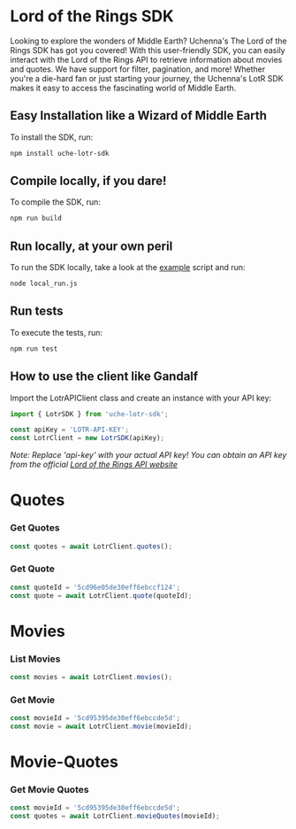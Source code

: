 # Lord of the Rings SDK

Looking to explore the wonders of Middle Earth? Uchenna's The Lord of the Rings SDK has got you covered! With this user-friendly SDK, you can easily interact with the Lord of the Rings API to retrieve information about movies and quotes. We have support for filter, pagination, and more! Whether you're a die-hard fan or just starting your journey, the Uchenna's LotR SDK makes it easy to access the fascinating world of Middle Earth.

## Easy Installation like a Wizard of Middle Earth

To install the SDK, run:

```bash
npm install uche-lotr-sdk
```

## Compile locally, if you dare!

To compile the SDK, run:

```bash
npm run build
```

## Run locally, at your own peril

To run the SDK locally, take a look at the [example](local_run.js) script and run:

```bash
node local_run.js
```

## Run tests

To execute the tests, run:

```bash
npm run test

```

## How to use the client like Gandalf

Import the LotrAPIClient class and create an instance with your API key:

```typescript
import { LotrSDK } from 'uche-lotr-sdk';

const apiKey = 'LOTR-API-KEY';
const LotrClient = new LotrSDK(apiKey);
```
*Note: Replace 'api-key' with your actual API key!*
*You can obtain an API key from the official [Lord of the Rings API website](https://the-one-api.dev/)*

# Quotes
### Get Quotes

```typescript
const quotes = await LotrClient.quotes();
```

### Get Quote
```typescript
const quoteId = '5cd96e05de30eff6ebccf124';
const quote = await LotrClient.quote(quoteId);
```

# Movies
### List Movies

```typescript
const movies = await LotrClient.movies();
```

### Get Movie

```typescript
const movieId = '5cd95395de30eff6ebccde5d';
const movie = await LotrClient.movie(movieId);
```
# Movie-Quotes
### Get Movie Quotes

```typescript
const movieId = '5cd95395de30eff6ebccde5d';
const quotes = await LotrClient.movieQuotes(movieId);
```

